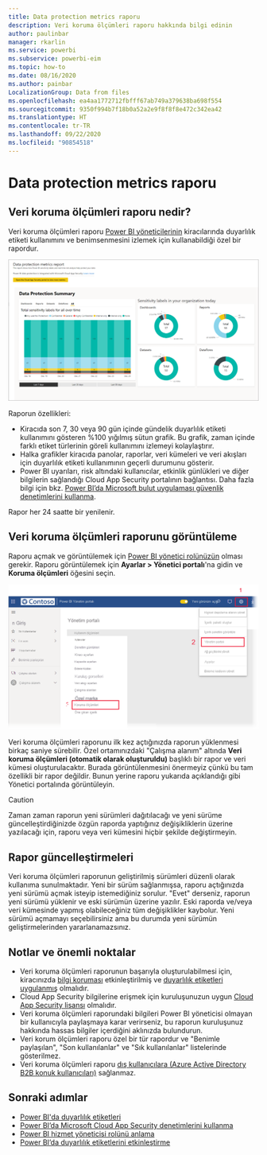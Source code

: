 ```yaml
---
title: Data protection metrics raporu
description: Veri koruma ölçümleri raporu hakkında bilgi edinin
author: paulinbar
manager: rkarlin
ms.service: powerbi
ms.subservice: powerbi-eim
ms.topic: how-to
ms.date: 08/16/2020
ms.author: painbar
LocalizationGroup: Data from files
ms.openlocfilehash: ea4aa1772712fbfff67ab749a379638ba698f554
ms.sourcegitcommit: 9350f994b7f18b0a52a2e9f8f8f8e472c342ea42
ms.translationtype: HT
ms.contentlocale: tr-TR
ms.lasthandoff: 09/22/2020
ms.locfileid: "90854518"
---
```

# <a name="data-protection-metrics-report"></a>Data protection metrics raporu

## <a name="what-is-the-data-protection-metrics-report"></a>Veri koruma ölçümleri raporu nedir?
Veri koruma ölçümleri raporu [Power BI yöneticilerinin](./service-admin-role.md) kiracılarında duyarlılık etiketi kullanımını ve benimsenmesini izlemek için kullanabildiği özel bir rapordur.

![Data protection metrics raporu](./media/service-security-data-protection-metrics-report/protection-metrics-seven-days-1.png)
 
Raporun özellikleri:
* Kiracıda son 7, 30 veya 90 gün içinde gündelik duyarlılık etiketi kullanımını gösteren %100 yığılmış sütun grafik. Bu grafik, zaman içinde farklı etiket türlerinin göreli kullanımını izlemeyi kolaylaştırır.
* Halka grafikler kiracıda panolar, raporlar, veri kümeleri ve veri akışları için duyarlılık etiketi kullanımının geçerli durumunu gösterir.
* Power BI uyarıları, risk altındaki kullanıcılar, etkinlik günlükleri ve diğer bilgilerin sağlandığı Cloud App Security portalının bağlantısı. Daha fazla bilgi için bkz. [Power BI’da Microsoft bulut uygulaması güvenlik denetimlerini kullanma](./service-security-using-microsoft-cloud-app-security-controls.md).

Rapor her 24 saatte bir yenilenir.

## <a name="viewing-the-data-protection-metrics-report"></a>Veri koruma ölçümleri raporunu görüntüleme

Raporu açmak ve görüntülemek için [Power BI yönetici rolünüzün](./service-admin-role.md) olması gerekir.
Raporu görüntülemek için **Ayarlar > Yönetici portalı**'na gidin ve **Koruma ölçümleri** öğesini seçin.

![koruma ölçümleri yönetici portalı](./media/service-security-data-protection-metrics-report/protection-metrics-admin-portal.png)
 
 
Veri koruma ölçümleri raporunu ilk kez açtığınızda raporun yüklenmesi birkaç saniye sürebilir. Özel ortamınızdaki "Çalışma alanım" altında **Veri koruma ölçümleri (otomatik olarak oluşturuldu)** başlıklı bir rapor ve veri kümesi oluşturulacaktır. Burada görüntülenmesini önermeyiz çünkü bu tam özellikli bir rapor değildir. Bunun yerine raporu yukarıda açıklandığı gibi Yönetici portalında görüntüleyin.

> [!CAUTION]
> Zaman zaman raporun yeni sürümleri dağıtılacağı ve yeni sürüme güncelleştirdiğinizde özgün raporda yaptığınız değişikliklerin üzerine yazılacağı için, raporu veya veri kümesini hiçbir şekilde değiştirmeyin.

## <a name="report-updates"></a>Rapor güncelleştirmeleri

Veri koruma ölçümleri raporunun geliştirilmiş sürümleri düzenli olarak kullanıma sunulmaktadır. Yeni bir sürüm sağlanmışsa, raporu açtığınızda yeni sürümü açmak isteyip istemediğiniz sorulur. "Evet" derseniz, raporun yeni sürümü yüklenir ve eski sürümün üzerine yazılır. Eski raporda ve/veya veri kümesinde yapmış olabileceğiniz tüm değişiklikler kaybolur. Yeni sürümü açmamayı seçebilirsiniz ama bu durumda yeni sürümün geliştirmelerinden yararlanamazsınız. 
## <a name="notes-and-considerations"></a>Notlar ve önemli noktalar
* Veri koruma ölçümleri raporunun başarıyla oluşturulabilmesi için, kiracınızda [bilgi koruması](./service-security-enable-data-sensitivity-labels.md) etkinleştirilmiş ve [duyarlılık etiketleri uygulanmış](./service-security-apply-data-sensitivity-labels.md) olmalıdır. 
* Cloud App Security bilgilerine erişmek için kuruluşunuzun uygun [Cloud App Security lisansı](./service-security-using-microsoft-cloud-app-security-controls.md#cloud-app-security-licensing) olmalıdır.
* Veri koruma ölçümleri raporundaki bilgileri Power BI yöneticisi olmayan bir kullanıcıyla paylaşmaya karar verirseniz, bu raporun kuruluşunuz hakkında hassas bilgiler içerdiğini aklınızda bulundurun.
* Veri korum ölçümleri raporu özel bir tür rapordur ve "Benimle paylaşılan", "Son kullanılanlar" ve "Sık kullanılanlar" listelerinde gösterilmez.
* Veri koruma ölçümleri raporu [dış kullanıcılara (Azure Active Directory B2B konuk kullanıcıları)](./service-admin-azure-ad-b2b.md) sağlanmaz.
## <a name="next-steps"></a>Sonraki adımlar
* [Power BI'da duyarlılık etiketleri](./service-security-sensitivity-label-overview.md)
* [Power BI’da Microsoft Cloud App Security denetimlerini kullanma](service-security-using-microsoft-cloud-app-security-controls.md)
* [Power BI hizmet yöneticisi rolünü anlama](service-admin-role.md)
* [Power BI’da duyarlılık etiketlerini etkinleştirme](service-security-enable-data-sensitivity-labels.md)